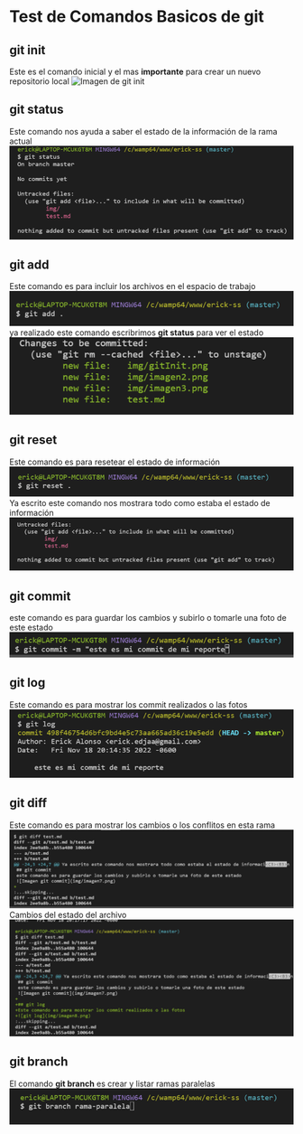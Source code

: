 # Test de Comandos Basicos de git


## git init
Este es el comando inicial y el mas **importante** para crear un nuevo repositorio local
![Imagen de git init](img/gitInit.png)

## git status
Este comando nos ayuda a saber el estado de la información de la rama actual
![Imagen de git status](img/imagen2.png)

## git add
Este comando es para incluir los archivos en el espacio de trabajo
![Imagen git add](img/imagen3.png)
ya realizado este comando escribrimos **git status** para ver el estado
![Imagen git status](img/imagen4.png)

## git reset
Este comando es para resetear el estado de información
![Imagen git reset](img/imagen5.png)
Ya escrito este comando nos mostrara todo como estaba el estado de información
![Imagen git reset](img/imagen6.png)

## git commit 
este comando es para guardar los cambios y subirlo o tomarle una foto de este estado
![Imagen git commit](img/imagen7.png)

## git log
Este comando es para mostrar los commit realizados o las fotos
![git log](img/imagen8.png)

## git diff
Este comando es para mostrar los cambios o los conflitos en esta rama
![git diff](img/imagen9.png)
Cambios del estado del archivo
![mas](img/imagen10.png)

## git branch
El comando **git branch** es crear y listar ramas paralelas 
![git branch](img/imagen11.png)